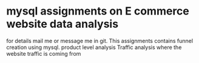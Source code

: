 # mysql assignments on E commerce website data analysis
for details mail me or message me in git.
This assignments contains funnel creation using mysql.
product level analysis
Traffic analysis
where the website traffic is coming from

